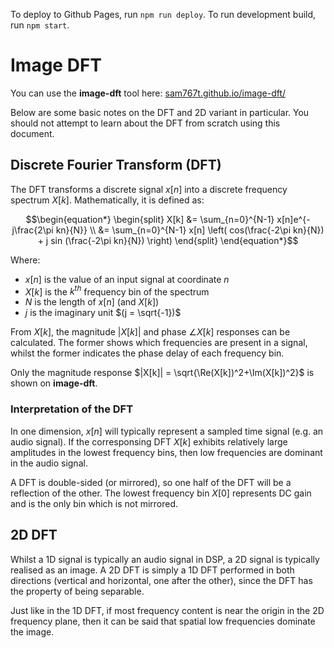 To deploy to Github Pages, run `npm run deploy`. To run development build, run `npm start`.

# Image DFT
You can use the **image-dft** tool here: [sam767t.github.io/image-dft/](sam767t.github.io/image-dft/)

Below are some basic notes on the DFT and 2D variant in particular. You should not attempt to learn about the DFT from scratch using this document.

## Discrete Fourier Transform (DFT)

The DFT transforms a discrete signal $x[n]$ into a discrete frequency spectrum $X[k]$. Mathematically, it is defined as:

```math
\begin{equation*}
    \begin{split}
        X[k] &= \sum_{n=0}^{N-1} x[n]e^{-j\frac{2\pi kn}{N}} \\
            &= \sum_{n=0}^{N-1} x[n] \left( cos(\frac{-2\pi kn}{N}) + j sin (\frac{-2\pi kn}{N}) \right)
    \end{split}
\end{equation*}
```

Where:

- $x[n]$ is the value of an input signal at coordinate $n$
- $X[k]$ is the $k^{th}$ frequency bin of the spectrum
- $N$ is the length of $x[n]$ (and $X[k]$)
- $j$ is the imaginary unit $(j = \sqrt{-1})$

From $X[k]$, the magnitude $|X[k]|$ and phase $\angle X[k]$ responses can be calculated. The former shows which frequencies are present in a signal, whilst the former indicates the phase delay of each frequency bin.

Only the magnitude response $|X[k]| = \sqrt{\Re(X[k])^2+\Im(X[k])^2}$ is shown on **image-dft**.

### Interpretation of the DFT

In one dimension, $x[n]$ will typically represent a sampled time signal (e.g. an audio signal). If the corresponsing DFT $X[k]$ exhibits relatively large amplitudes in the lowest frequency bins, then low frequencies are dominant in the audio signal.

A DFT is double-sided (or mirrored), so one half of the DFT will be a reflection of the other. The lowest frequency bin $X[0]$ represents DC gain and is the only bin which is not mirrored.

## 2D DFT

Whilst a 1D signal is typically an audio signal in DSP, a 2D signal is typically realised as an image. A 2D DFT is simply a 1D DFT performed in both directions (vertical and horizontal, one after the other), since the DFT has the property of being separable.

Just like in the 1D DFT, if most frequency content is near the origin in the 2D frequency plane, then it can be said that spatial low frequencies dominate the image.
